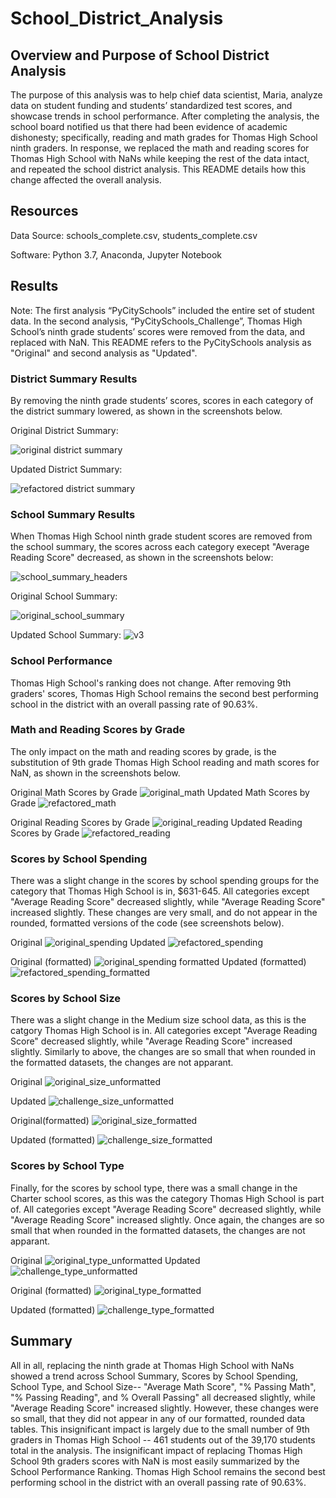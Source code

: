 # School_District_Analysis
## Overview and Purpose of School District Analysis
The purpose of this analysis was to help chief data scientist, Maria, analyze data on student funding and students’ standardized test scores, and showcase trends in school performance. After completing the analysis, the school board notified us that there had been evidence of academic dishonesty; specifically, reading and math grades for Thomas High School ninth graders. In response, we replaced the math and reading scores for Thomas High School with NaNs while keeping the rest of the data intact, and repeated the school district analysis. This README details how this change affected the overall analysis.

## Resources
Data Source: schools_complete.csv, students_complete.csv

Software: Python 3.7, Anaconda, Jupyter Notebook

## Results 

Note: The first analysis “PyCitySchools” included the entire set of student data. In the second analysis, “PyCitySchools_Challenge”, Thomas High School’s ninth grade students’ scores were removed from the data, and replaced with NaN. This README refers to the PyCitySchools analysis as "Original" and second analysis as "Updated".

### District Summary Results
By removing the ninth grade students’ scores, scores in each category of the district summary lowered, as shown in the screenshots below.

Original District Summary:

![original district summary](https://github.com/MichaelaAnastasiaAustin/School_District_Analysis/blob/main/Original_District_Summary_2f.png)

Updated District Summary:

![refactored district summary](https://github.com/MichaelaAnastasiaAustin/School_District_Analysis/blob/main/District_Summary_2f.png)

### School Summary Results

When Thomas High School ninth grade student scores are removed from the school summary, the scores across each category execept "Average Reading Score" decreased, as shown in the screenshots below:

![school_summary_headers](https://github.com/MichaelaAnastasiaAustin/School_District_Analysis/blob/main/School_Summary_Headers.png)

Original School Summary:

![original_school_summary](https://github.com/MichaelaAnastasiaAustin/School_District_Analysis/blob/main/Original_School_Summary-formatted.png)

Updated School Summary:
![v3](https://github.com/MichaelaAnastasiaAustin/School_District_Analysis/blob/main/School_Summary_v3.png)

### School Performance
Thomas High School's ranking does not change. After removing 9th graders' scores, Thomas High School remains the second best performing school in the district with an overall passing rate of 90.63%.

### Math and Reading Scores by Grade

The only impact on the math and reading scores by grade, is the substitution of 9th grade Thomas High School reading and math scores for NaN, as shown in the screenshots below.

Original Math Scores by Grade
![original_math](https://github.com/MichaelaAnastasiaAustin/School_District_Analysis/blob/main/Math_Scores_Original.png)
Updated Math Scores by Grade
![refactored_math](https://github.com/MichaelaAnastasiaAustin/School_District_Analysis/blob/main/Math_Scores_Challenge.png)

Original Reading Scores by Grade
![original_reading](https://github.com/MichaelaAnastasiaAustin/School_District_Analysis/blob/main/Reading%20Scores_Original.png)
Updated Reading Scores by Grade
![refactored_reading](https://github.com/MichaelaAnastasiaAustin/School_District_Analysis/blob/main/Reading_Scores_Challenge.png)

### Scores by School Spending
There was a slight change in the scores by school spending groups for the category that Thomas High School is in, $631-645. All categories except "Average Reading Score" decreased slightly, while "Average Reading Score" increased slightly. These changes are very small, and do not appear in the rounded, formatted versions of the code (see screenshots below).

Original 
![original_spending](https://github.com/MichaelaAnastasiaAustin/School_District_Analysis/blob/main/spending_original_unformatted.png)
Updated
![refactored_spending](https://github.com/MichaelaAnastasiaAustin/School_District_Analysis/blob/main/spending_challenge_unformatted.png)

Original (formatted)
![original_spending formatted](https://github.com/MichaelaAnastasiaAustin/School_District_Analysis/blob/main/spending_original_formatted.png)
Updated (formatted)
![refactored_spending_formatted](https://github.com/MichaelaAnastasiaAustin/School_District_Analysis/blob/main/spending_challenge_formatted.png)

### Scores by School Size
There was a slight change in the Medium size school data, as this is the catgory Thomas High School is in. All categories except "Average Reading Score" decreased slightly, while "Average Reading Score" increased slightly. Similarly to above, the changes are so small that when rounded in the formatted datasets, the changes are not apparant.

Original
![original_size_unformatted](https://github.com/MichaelaAnastasiaAustin/School_District_Analysis/blob/main/original_size_unformatted.png)

Updated
![challenge_size_unformatted](https://github.com/MichaelaAnastasiaAustin/School_District_Analysis/blob/main/challenge_size_unformatted.png)

Original(formatted)
![original_size_formatted](https://github.com/MichaelaAnastasiaAustin/School_District_Analysis/blob/main/original_size_formatted.png)

Updated (formatted)
![challenge_size_formatted](https://github.com/MichaelaAnastasiaAustin/School_District_Analysis/blob/main/challenge_size_formatted.png)

### Scores by School Type

Finally, for the scores by school type, there was a small change in the Charter school scores, as this was the category Thomas High School is part of. All categories except "Average Reading Score" decreased slightly, while "Average Reading Score" increased slightly. Once again, the changes are so small that when rounded in the formatted datasets, the changes are not apparant.

Original
![original_type_unformatted](https://github.com/MichaelaAnastasiaAustin/School_District_Analysis/blob/main/original_unformatted_type.png)
Updated
![challenge_type_unformatted](https://github.com/MichaelaAnastasiaAustin/School_District_Analysis/blob/main/challenge_unformatted_type.png)

Original (formatted)
![original_type_formatted](https://github.com/MichaelaAnastasiaAustin/School_District_Analysis/blob/main/original_formatted_type.png)

Updated (formatted)
![challenge_type_formatted](https://github.com/MichaelaAnastasiaAustin/School_District_Analysis/blob/main/challenge_formatted_type.png)

## Summary

All in all, replacing the ninth grade at Thomas High School with NaNs showed a trend across School Summary, Scores by School Spending, School Type, and School Size-- "Average Math Score", "% Passing Math", "% Passing Reading", and % Overall Passing" all decreased slightly, while "Average Reading Score" increased slightly. However, these changes were so small, that they did not appear in any of our formatted, rounded data tables. This insignificant impact is largely due to the small number of 9th graders in Thomas High School -- 461 students out of the 39,170 students total in the analysis. The insignificant impact of replacing Thomas High School 9th graders scores with NaN is most easily summarized by the School Performance Ranking. Thomas High School remains the second best performing school in the district with an overall passing rate of 90.63%.


